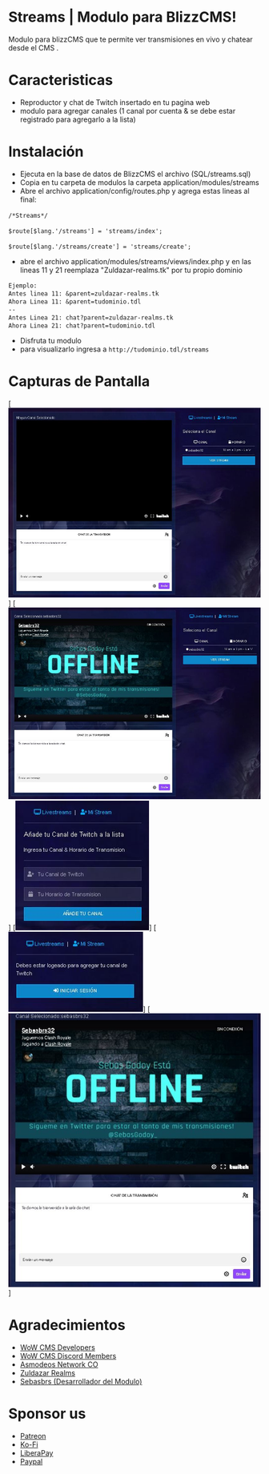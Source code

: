 # Streams | Modulo para BlizzCMS!

Modulo para blizzCMS que te permite ver transmisiones en vivo y chatear desde el CMS .


# Caracteristicas
- Reproductor y chat de Twitch insertado en tu pagina web
- modulo para agregar canales (1 canal por cuenta & se debe estar registrado para agregarlo a la lista)
# Instalación
- Ejecuta en la base de datos de BlizzCMS el archivo (SQL/streams.sql)
- Copia en tu carpeta de modulos la carpeta application/modules/streams
- Abre el archivo application/config/routes.php y agrega estas lineas al final:

`/*Streams*/`
  
`$route[$lang.'/streams'] = 'streams/index';`

`$route[$lang.'/streams/create'] = 'streams/create';`

- abre el archivo application/modules/streams/views/index.php y en las lineas 11 y 21 reemplaza "Zuldazar-realms.tk" por tu propio dominio

```
Ejemplo:
Antes linea 11: &parent=zuldazar-realms.tk
Ahora Linea 11: &parent=tudominio.tdl
--
Antes Linea 21: chat?parent=zuldazar-realms.tk
Ahora Linea 21: chat?parent=tudominio.tdl
```
- Disfruta tu modulo
- para visualizarlo ingresa a `http://tudominio.tdl/streams`
# Capturas de Pantalla
[![Captura1](https://raw.githubusercontent.com/AsmodeosNetworkCO/Module_BlizzCMS-Streams/master/screenshots/screenshot-1.JPG "Captura1")]
[![Captura2](https://raw.githubusercontent.com/AsmodeosNetworkCO/Module_BlizzCMS-Streams/master/screenshots/screenshot-2.JPG "Captura2")]
[![Captura3](https://raw.githubusercontent.com/AsmodeosNetworkCO/Module_BlizzCMS-Streams/master/screenshots/screenshot-3.JPG "Captura3")]
[![Captura4](https://raw.githubusercontent.com/AsmodeosNetworkCO/Module_BlizzCMS-Streams/master/screenshots/screenshot-4.JPG "Captura4")]
[![Captura5](https://raw.githubusercontent.com/AsmodeosNetworkCO/Module_BlizzCMS-Streams/master/screenshots/screenshot-5.JPG "Captura5")]

# Agradecimientos
- [WoW CMS Developers](https://wow-cms.com "BlizzCMS")
- [WoW CMS Discord Members](https://discord.gg/vZG9vpS "WoW CMS Discord Members")
- [Asmodeos Network CO](https://www.asmodeosnetworkco.tk/ "Asmodeos Network CO")
- [Zuldazar Realms](https://zuldazar-realms.tk "Zuldazar Realms")
- [Sebasbrs (Desarrollador del Modulo)](https://github.com/sebasbrs "Sebasbrs (Desarrollador del Modulo)")

# Sponsor us
- [Patreon](https://patreon.com/zuldazarrealms "Patreon")
- [Ko-Fi](https://ko-fi.com/zuldazarrealms "Ko-Fi")
- [LiberaPay](https://liberapay.com/sebasbrs32 "LiberaPay")
- [Paypal](http://paypal.me/sebasgodoy1 "Paypal")
